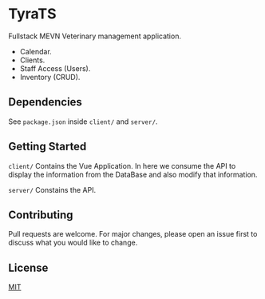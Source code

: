 # TyraTS
Fullstack MEVN Veterinary management application.
- Calendar.
- Clients.
- Staff Access (Users).
- Inventory (CRUD).

## Dependencies
See ```package.json``` inside ```client/``` and ```server/```.

## Getting Started
```client/```
Contains the Vue Application. In here we consume the API to display the
information from the DataBase and also modify that information.

```server/```
Constains the API.

## Contributing
Pull requests are welcome. For major changes, please open an issue first
to discuss what you would like to change.

## License
[MIT](https://mit-license.org/)

